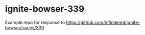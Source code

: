 # ignite-bowser-339
Example repo for response to https://github.com/infinitered/ignite-bowser/issues/339
